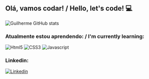 ## Olá, vamos codar! / Hello, let's code! 💻

![Guilherme GitHub stats](https://github-readme-stats.vercel.app/api?username=GuilhermeZanollo&show_icons=true&theme=dark)

### Atualmente estou aprendendo: / I'm currently learning:

![Html5](https://img.shields.io/badge/HTML5-E34F26?style=for-the-badge&logo=html5&logoColor=white)
![CSS3](https://img.shields.io/badge/CSS3-1572B6?style=for-the-badge&logo=css3&logoColor=white)
![Javascript](https://img.shields.io/badge/JavaScript-F7DF1E?style=for-the-badge&logo=javascript&logoColor=black)

### Linkedin:

[![Linkedin](https://img.shields.io/badge/LinkedIn-0077B5?style=for-the-badge&logo=linkedin&logoColor=white)](https://www.linkedin.com/in/guilherme-stein-zanollo-b6062518a/?original_referer=)
